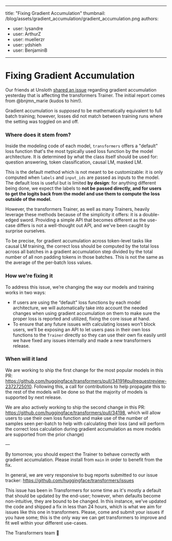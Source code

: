 
---
title: "Fixing Gradient Accumulation" 
thumbnail: /blog/assets/gradient_accumulation/gradient_accumulation.png
authors:
- user: lysandre
- user: ArthurZ
- user: muellerzr
- user: ydshieh
- user: BenjaminB
---

# Fixing Gradient Accumulation

Our friends at Unsloth [shared an issue](https://unsloth.ai/blog/gradient) regarding gradient accumulation yesterday that is affecting the transformers Trainer. The initial report comes from @bnjmn_marie (kudos to him!).

Gradient accumulation is *supposed* to be mathematically equivalent to full batch training; however, losses did not match between training runs where the setting was toggled on and off.

### Where does it stem from?

Inside the modeling code of each model, `transformers` offers a "default" loss function that's the most typically used loss function by the model architecture. It is determined by what the class itself should be used for: question answering, token classification, causal LM, masked LM.

This is the default method which is not meant to be customizable: it is only computed when `labels` and `input_ids` are passed as inputs to the model. The default loss is useful but is limited **by design**: for anything different being done, we expect the labels to **not be passed directly, and for users to get the logits back from the model and use them to compute the loss outside of the model.**

However, the transformers Trainer, as well as many Trainers, heavily leverage these methods because of the simplicity it offers: it is a double-edged sword. Providing a simple API that becomes different as the use-case differs is not a well-thought out API, and we've been caught by surprise ourselves.

To be precise, for gradient accumulation across token-level tasks like causal LM training, the correct loss should be computed by the total loss across all batches in a gradient accumulation step divided by the total number of all non padding tokens in those batches. This is not the same as the average of the per-batch loss values.

### How we're fixing it

To address this issue, we’re changing the way our models and training works in two ways:

* If users are using the “default” loss functions by each model architecture, we will automatically take into account the needed changes when using gradient accumulation on them to make sure the proper loss is reported and utilized, fixing the core issue at hand. 
* To ensure that any future issues with calculating losses won’t block users, we’ll be exposing an API to let users pass in their own loss functions to the `Trainer` directly so they can use their own fix easily until we have fixed any issues internally and made a new transformers release. 

### When will it land

We are working to ship the first change for the most popular models in this PR: https://github.com/huggingface/transformers/pull/34191#pullrequestreview-2372725010. Following this, a call for contributions to help propagate this to the rest of the models will be done so that the majority of models is supported by next release.

We are also actively working to ship the second change in this PR: https://github.com/huggingface/transformers/pull/34198, which will allow users to use their own loss function and make use of the number of samples seen per-batch to help with calculating their loss (and will perform the correct loss calculation during gradient accumulation as more models are supported from the prior change)

—

By tomorrow, you should expect the Trainer to behave correctly with gradient accumulation. Please install from `main` in order to benefit from the fix.

In general, we are very responsive to bug reports submitted to our issue tracker: https://github.com/huggingface/transformers/issues

This issue has been in Transformers for some time as it's mostly a default that should be updated by the end-user; however, when defaults become non-intuitive, they are bound to be changed. In this instance, we've updated the code and shipped a fix in less than 24 hours, which is what we aim for issues like this one in transformers. Please, come and submit your issues if you have some; this is the only way we can get transformers to improve and fit well within your different use-cases.

The Transformers team 🤗
